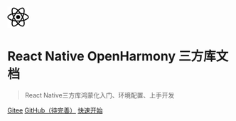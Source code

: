 <!-- _coverpage.md -->
![logo](./img/react.svg ':size=20%')

# React Native OpenHarmony 三方库文档

> React Native三方库鸿蒙化入门、环境配置、上手开发



[Gitee](https://gitee.com/react-native-oh-library/docs)
[GitHub（待完善）]()
[快速开始](README.md)